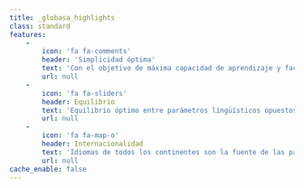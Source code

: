 ```yaml
---
title: _globasa_highlights
class: standard
features:
    -
        icon: 'fa fa-comments'
        header: 'Simplicidad óptima'
        text: 'Con el objetivo de máxima capacidad de aprendizaje y facilidad de uso tanto para el hablante como para el oyente'
        url: null
    -
        icon: 'fa fa-sliders'
        header: Equilibrio
        text: 'Equilibrio óptimo entre parámetros lingüísticos opuestos'
        url: null
    -
        icon: 'fa fa-map-o'
        header: Internacionalidad
        text: 'Idiomas de todos los continentes son la fuente de las palabras del Globasa'
        url: null
cache_enable: false
---
```


